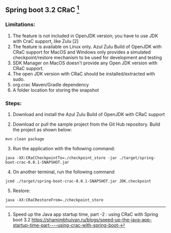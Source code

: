## Spring boot 3.2 CRaC [^1]

### Limitations:
1. The feature is not included in OpenJDK version; you have to use JDK with CraC support, like Zulu [2]
2. The feature is available on Linux only. Azul Zulu Build of OpenJDK with CRaC support for MacOS and Windows only provides a simulated checkpoint/restore mechanism to be used for development and testing
3. SDK Manager on MacOS doesn't provide any Open JDK version with CRaC support.
4. The open JDK version with CRaC should be installed/extracted with sudo.
5. org.crac Maven/Gradle dependency
6. A folder location for storing the snapshot

### Steps:

1. Download and install the Azul Zulu Build of OpenJDK with CRaC support 

2. Download or pull the sample project from the Git Hub repository. Build the project as shown below:

```mvn clean package```

3. Run the application with the following command:

```java -XX:CRaCCheckpointTo=./checkpoint_store -jar ./target/spring-boot-crac-0.0.1-SNAPSHOT.jar```

4. On another terminal, run the following command 

```jcmd ./target/spring-boot-crac-0.0.1-SNAPSHOT.jar JDK.checkpoint```

5. Restore:

```java -XX:CRaCRestoreFrom=./checkpoint_store```

[^1]: Speed up the Java app startup time, part -2 : using CRaC with Spring boot 3.2 https://shamimbhuiyan.ru/blogs/speed-up-the-java-app-startup-time-part----using-crac-with-spring-boot-
